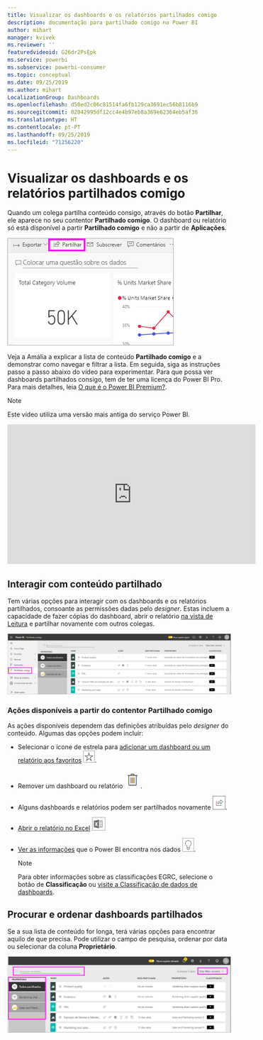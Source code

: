 ```yaml
---
title: Visualizar os dashboards e os relatórios partilhados comigo
description: documentação para partilhado comigo no Power BI
author: mihart
manager: kvivek
ms.reviewer: ''
featuredvideoid: G26dr2PsEpk
ms.service: powerbi
ms.subservice: powerbi-consumer
ms.topic: conceptual
ms.date: 09/25/2019
ms.author: mihart
LocalizationGroup: Dashboards
ms.openlocfilehash: d50ed2c06c81514fa6fb129ca3691ec56b8116b9
ms.sourcegitcommit: 02042995df12cc4e4b97eb8a369e62364eb5af36
ms.translationtype: HT
ms.contentlocale: pt-PT
ms.lasthandoff: 09/25/2019
ms.locfileid: "71256220"
---
```

# <a name="display-the-dashboards-and-reports-that-have-been-shared-with-me"></a>Visualizar os dashboards e os relatórios partilhados comigo


Quando um colega partilha conteúdo consigo, através do botão **Partilhar**, ele aparece no seu contentor **Partilhado comigo**. O dashboard ou relatório só está disponível a partir **Partilhado comigo** e não a partir de **Aplicações**.

![Ícone Partilhar](./media/end-user-shared-with-me/power-bi-share-dashboard.png)

Veja a Amália a explicar a lista de conteúdo **Partilhado comigo** e a demonstrar como navegar e filtrar a lista. Em seguida, siga as instruções passo a passo abaixo do vídeo para experimentar. Para que possa ver dashboards partilhados consigo, tem de ter uma licença do Power BI Pro. Para mais detalhes, leia [O que é o Power BI Premium?](../service-premium-what-is.md).
    

> [!NOTE]
> Este vídeo utiliza uma versão mais antiga do serviço Power BI.
    

<iframe width="560" height="315" src="https://www.youtube.com/embed/G26dr2PsEpk" frameborder="0" allowfullscreen></iframe>

## <a name="interact-with-shared-content"></a>Interagir com conteúdo partilhado

Tem várias opções para interagir com os dashboards e os relatórios partilhados, consoante as permissões dadas pelo *designer*. Estas incluem a capacidade de fazer cópias do dashboard, abrir o relatório [na vista de Leitura](end-user-reading-view.md) e partilhar novamente com outros colegas.

![contentor Partilhado comigo](./media/end-user-shared-with-me/power-bi-shared.png)

### <a name="actions-available-from-the-shared-with-me-container"></a>Ações disponíveis a partir do contentor **Partilhado comigo**
As ações disponíveis dependem das definições atribuídas pelo *designer* do conteúdo. Algumas das opções podem incluir:
* Selecionar o ícone de estrela para [adicionar um dashboard ou um relatório aos favoritos](end-user-favorite.md) ![ícone de estrela](./media/end-user-shared-with-me/power-bi-star-icon.png).
* Remover um dashboard ou relatório  ![ícone de recipiente do lixo](./media/end-user-shared-with-me/power-bi-delete-icon.png).
* Alguns dashboards e relatórios podem ser partilhados novamente  ![ícone Partilhar](./media/end-user-shared-with-me/power-bi-share-icon-new.png).
* [Abrir o relatório no Excel](end-user-export.md) ![ícone Exportar para Excel](./media/end-user-shared-with-me/power-bi-excel.png) 
* [Ver as informações](end-user-insights.md) que o Power BI encontra nos dados ![ícone de informações](./media/end-user-shared-with-me/power-bi-insights.png).
  
  > [!NOTE]
  > Para obter informações sobre as classificações EGRC, selecione o botão de **Classificação** ou [visite a Classificação de dados de dashboards](../service-data-classification.md).
  > 


## <a name="search-and-sort-shared-dashboards"></a>Procurar e ordenar dashboards partilhados
Se a sua lista de conteúdo for longa, terá várias opções para encontrar aquilo de que precisa. Pode utilizar o campo de pesquisa, ordenar por data ou selecionar da coluna **Proprietário**.    

![Pesquisa e Proprietário do dashboard](./media/end-user-shared-with-me/power-bi-sort.png)